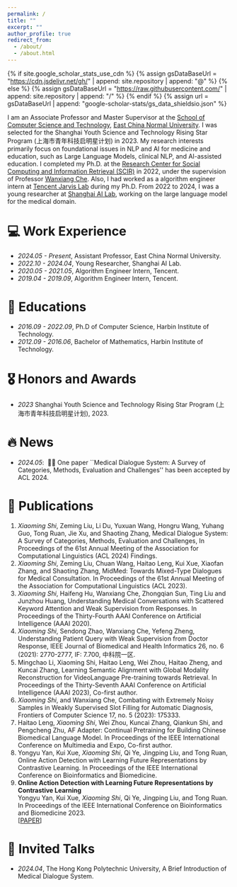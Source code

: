 ```yaml
---
permalink: /
title: ""
excerpt: ""
author_profile: true
redirect_from: 
  - /about/
  - /about.html
---
```


{% if site.google_scholar_stats_use_cdn %}
{% assign gsDataBaseUrl = "https://cdn.jsdelivr.net/gh/" | append: site.repository | append: "@" %}
{% else %}
{% assign gsDataBaseUrl = "https://raw.githubusercontent.com/" | append: site.repository | append: "/" %}
{% endif %}
{% assign url = gsDataBaseUrl | append: "google-scholar-stats/gs_data_shieldsio.json" %}

<span class='anchor' id='about-me'></span>

I am an Associate Professor and Master Supervisor at the [School of Computer Science and Technology](http://www.cs.ecnu.edu.cn/), [East China Normal University](https://english.ecnu.edu.cn/). 
I was selected for the Shanghai Youth Science and Technology Rising Star Program (上海市青年科技启明星计划) in 2023.
My research interests primarily focus on foundational issues in NLP and AI for medicine and education, such as Large Language Models, clinical NLP, and AI-assisted education. 
I completed my Ph.D. at the [Research Center for Social Computing and Information Retrieval (SCIR)](https://ir.hit.edu.cn/) in 2022, under the supervision of Professor [Wanxiang Che](http://ir.hit.edu.cn/~car/). 
Also, I had worked as a algorithm engineer intern at [Tencent Jarvis Lab](https://jarvislab.tencent.com/) during my Ph.D.
From 2022 to 2024, I was a young researcher at [Shanghai AI Lab](https://www.shlab.org.cn/), working on the large language model for the medical domain.

# 💻 Work Experience
- *2024.05 - Present*, Assistant Professor, East China Normal University.
- *2022.10 - 2024.04*, Young Researcher, Shanghai AI Lab.
- *2020.05 - 2021.05*, Algorithm Engineer Intern, Tencent.
- *2019.04 - 2019.09*, Algorithm Engineer Intern, Tencent.

# 📖 Educations
- *2016.09 - 2022.09*, Ph.D of Computer Science, Harbin Institute of Technology. 
- *2012.09 - 2016.06*, Bachelor of Mathematics, Harbin Institute of Technology. 

# 🎖 Honors and Awards
- *2023* Shanghai Youth Science and Technology Rising Star Program (上海市青年科技启明星计划), 2023.

# 🔥 News
- *2024.05*: &nbsp;🎉🎉 One paper ``Medical Dialogue System: A Survey of Categories, Methods, Evaluation and Challenges'' has been accepted by ACL 2024.

# 📝 Publications 
1. *Xiaoming Shi*, Zeming Liu, Li Du, Yuxuan Wang, Hongru Wang, Yuhang Guo, Tong Ruan, Jie Xu, and Shaoting Zhang, Medical Dialogue System: A Survey of Categories,
Methods, Evaluation and Challenges, In Proceedings of the 61st Annual Meeting of the Association for Computational Linguistics (ACL 2024) Findings.
2. *Xiaoming Shi*, Zeming Liu, Chuan Wang, Haitao Leng, Kui Xue, Xiaofan Zhang, and Shaoting Zhang, MidMed: Towards Mixed-Type Dialogues for Medical Consultation. In Proceedings of the 61st Annual Meeting of the Association for Computational
Linguistics (ACL 2023).
3. *Xiaoming Shi*, Haifeng Hu, Wanxiang Che, Zhongqian Sun, Ting Liu and Junzhou Huang, Understanding Medical Conversations with Scattered Keyword Attention and Weak Supervision from Responses. In Proceedings of the Thirty-Fourth AAAI Conference on Artificial Intelligence (AAAI 2020).
4. *Xiaoming Shi*, Sendong Zhao, Wanxiang Che, Yefeng Zheng, Understanding Patient Query with Weak Supervision from Doctor Response, IEEE Journal of Biomedical and Health Informatics 26, no. 6 (2021): 2770-2777, IF: 7.700, 中科院一区.
5. Mingchao Li, Xiaoming Shi, Haitao Leng, Wei Zhou, Haitao Zheng, and Kuncai Zhang, Learning Semantic Alignment with Global Modality Reconstruction for VideoLanguage Pre-training towards Retrieval. In Proceedings of the Thirty-Seventh AAAI
Conference on Artificial Intelligence (AAAI 2023), Co-first author.
6. *Xiaoming Shi*, and Wanxiang Che, Combating with Extremely Noisy Samples in Weakly Supervised Slot Filling for Automatic Diagnosis, Frontiers of Computer Science 17, no. 5 (2023): 175333.
7. Haitao Leng, *Xiaoming Shi*, Wei Zhou, Kuncai Zhang, Qiankun Shi, and Pengcheng Zhu, AF Adapter: Continual Pretraining for Building Chinese Biomedical Language Model. In Proceedings of the IEEE International Conference on Multimedia and Expo, Co-first author.
8. Yongyu Yan, Kui Xue, *Xiaoming Shi*, Qi Ye, Jingping Liu, and Tong Ruan, Online Action Detection with Learning Future Representations by Contrastive Learning. In Proceedings of the IEEE International Conference on Bioinformatics and Biomedicine.
9. **Online Action Detection with Learning Future Representations by Contrastive Learning**  
   Yongyu Yan, Kui Xue, *Xiaoming Shi*, Qi Ye, Jingping Liu, and Tong Ruan.  
   In Proceedings of the IEEE International Conference on Bioinformatics and Biomedicine 2023.  
   [[PAPER](https://ieeexplore.ieee.org/stamp/stamp.jsp?tp=&arnumber=10220027)]
# 💬 Invited Talks
- *2024.04*, The Hong Kong Polytechnic University, A Brief Introduction of Medical Dialogue System. 
